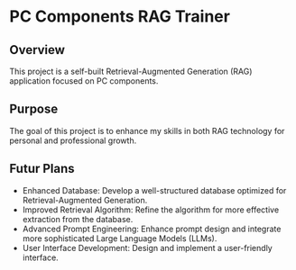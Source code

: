 # PC Components RAG Trainer

## Overview

This project is a self-built Retrieval-Augmented Generation (RAG) application focused on PC components.

## Purpose 

The goal of this project is to enhance my skills in both RAG technology for personal and professional growth.

## Futur Plans

- Enhanced Database: Develop a well-structured database optimized for Retrieval-Augmented Generation.
- Improved Retrieval Algorithm: Refine the algorithm for more effective extraction from the database.
- Advanced Prompt Engineering: Enhance prompt design and integrate more sophisticated Large Language Models (LLMs).
- User Interface Development: Design and implement a user-friendly interface.
